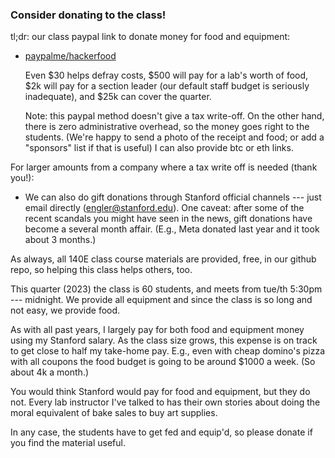 ### Consider donating to the class!  

tl;dr: our class paypal link to donate money for food
and equipment:

  - [paypalme/hackerfood](paypal.com/paypalme/hackerfood)

    Even $30 helps defray costs, $500 will pay for a lab's worth of food,
    $2k will pay for a section leader (our default staff budget is seriously
    inadequate), and $25k can cover the quarter.

    Note: this paypal method doesn't give a tax write-off.  On the other
    hand, there is zero administrative overhead, so the money goes right to
    the students.  (We're happy to send a photo of the receipt and food;
    or add a "sponsors" list if that is useful) I can also provide btc
    or eth links.

For larger amounts from a company where a tax write off is needed (thank you!):

 - We can also do gift donations through Stanford official channels
   --- just email directly (engler@stanford.edu).  One caveat: after
   some of the recent scandals you might have seen in the news, gift
   donations have become a several month affair.  (E.g., Meta donated
   last year and it took about 3 months.)

As always, all 140E class course materials are provided, free, in our github
repo, so helping this class helps others, too.

This quarter (2023) the class is 60 students, and meets from tue/th 5:30pm
--- midnight.  We provide all equipment and since the class is so long
and not easy, we provide food.

As with all past years, I largely pay for both food and equipment money
using my Stanford salary.  As the class size grows, this expense is
on track to get close to half my take-home pay.  E.g., even with cheap
domino's pizza with all coupons the food budget is going to be around
$1000 a week.  (So about 4k a month.)

You would think Stanford would pay for food and equipment, but they
do not.  Every lab instructor I've talked to has their own stories about
doing the moral equivalent of bake sales to buy art supplies.

In any case, the students have to get fed and equip'd, so please donate
if you find the material useful.
